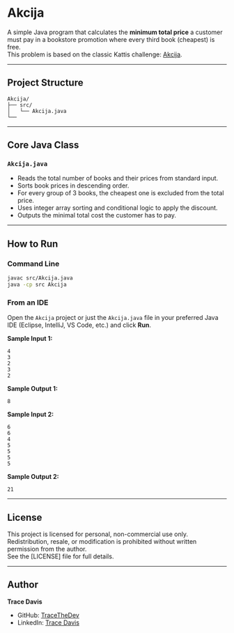 # Akcija

A simple Java program that calculates the **minimum total price** a customer must pay in a bookstore promotion where every third book (cheapest) is free.  
This problem is based on the classic Kattis challenge: [Akcija](https://open.kattis.com/problems/akcija).

---

## Project Structure

```
Akcija/
├── src/
│   └── Akcija.java
└──
```

---

## Core Java Class

### `Akcija.java`
- Reads the total number of books and their prices from standard input.
- Sorts book prices in descending order.
- For every group of 3 books, the cheapest one is excluded from the total price.
- Uses integer array sorting and conditional logic to apply the discount.
- Outputs the minimal total cost the customer has to pay.

---

## How to Run

### Command Line

```bash
javac src/Akcija.java
java -cp src Akcija
```

### From an IDE  
Open the `Akcija` project or just the `Akcija.java` file in your preferred Java IDE (Eclipse, IntelliJ, VS Code, etc.) and click **Run**.

**Sample Input 1:**
```
4
3
2
3
2
```

**Sample Output 1:**
```
8
```

**Sample Input 2:**
```
6
6
4
5
5
5
5
```

**Sample Output 2:**
```
21
```

---

## License
This project is licensed for personal, non-commercial use only. Redistribution, resale, or modification is prohibited without written permission from the author.  
See the [LICENSE] file for full details.

---

## Author

**Trace Davis**  
- GitHub: [TraceTheDev](https://github.com/TraceTheDev)  
- LinkedIn: [Trace Davis](https://www.linkedin.com/in/trace-d-926380138/)
